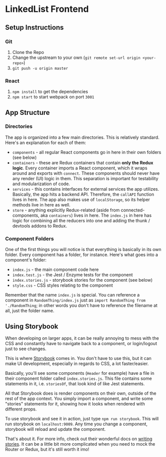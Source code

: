 # LinkedList Frontend

## Setup Instructions

### Git

1.  Clone the Repo
1.  Change the upstream to your own (`git remote set-url origin <your-repo>`)
1.  `git push -u origin master`

### React

1.  `npm install` to get the dependencies
1.  `npm start` to start webpack on port `3001`

## App Structure

### Directories

The app is organized into a few main directories. This is relatively standard. Here's an explanation for each of them:

- `components` - all regular React components go in here in their own folders (see below)
- `containers` - these are Redux containers that contain **only the Redux logic**. Every container imports a React component, which it wraps around and exports with `connect`. These components should never have any render (UI) logic in them. This separation is important for testability and modularization of code.
- `services` - this contains interfaces for external services the app utilizes. Basically, the app hits a backend API. Therefore, the `callAPI` function lives in here. The app also makes use of `localStorage`, so its helper methods live in here as well.
- `store` - anything explicitly Redux-related (aside from connected-components, aka `containers`) lives in here. The `index.js` in here has logic for combining all the reducers into one and adding the thunk / devtools addons to Redux.

### Component Folders

One of the first things you will notice is that everything is basically in its own folder. Every component has a folder, for instance. Here's what goes into a component's folder:

- `index.js` - the main component code here
- `index.test.js` - the Jest / Enzyme tests for the component
- `index.stories.js` - storybook stories for the component (see below)
- `style.css` - CSS styles relating to the component

Remember that the name `index.js` is special. You can reference a component in `RandomThing/index.js` just as `import RandomThing from './RandomThing`; in other words you don't have to reference the filename at all, just the folder name.

## Using Storybook

When developing on larger apps, it can be really annoying to mess with the CSS and constantly have to navigate back to a component, or login/logout just to see changes.

This is where [Storybook](https://storybook.js.org/) comes in. You don't have to use this, but it can make UI development, especially in regards to CSS, a lot faster/easier.

Basically, you'll see some components (`Header` for example) have a file in their component folder called `index.stories.js`. This file contains some statements in it, i.e. `storiesOf`, that look kind of like Jest statements.

All that Storybook does is render components on their own, outside of the rest of the app context. You simply import a component, and write some "stories" statements for it, showing how it looks when rendered with different props.

To use storybook and see it in action, just type `npm run storybook`. This will run storybook on `localhost:9009`. Any time you change a component, storybook will reload and update the component.

That's about it. For more info, check out their wonderful docs on [writing stories](https://storybook.js.org/basics/writing-stories/). It can be a little bit more complicated when you need to mock the Router or Redux, but it's still worth it imo!
